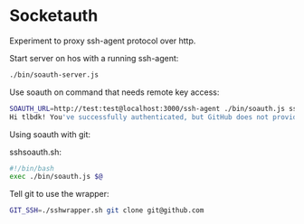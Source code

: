 # Socketauth

Experiment to proxy ssh-agent protocol over http.

Start server on hos with a running ssh-agent:

``` bash
./bin/soauth-server.js
```

Use soauth on command that needs remote key access:

``` bash
SOAUTH_URL=http://test:test@localhost:3000/ssh-agent ./bin/soauth.js ssh -T git@github.com
Hi tlbdk! You've successfully authenticated, but GitHub does not provide shell access.
```

Using soauth with git:

sshsoauth.sh:

``` bash
#!/bin/bash
exec ./bin/soauth.js $@
```

Tell git to use the wrapper:

``` bash
GIT_SSH=./sshwrapper.sh git clone git@github.com
```
